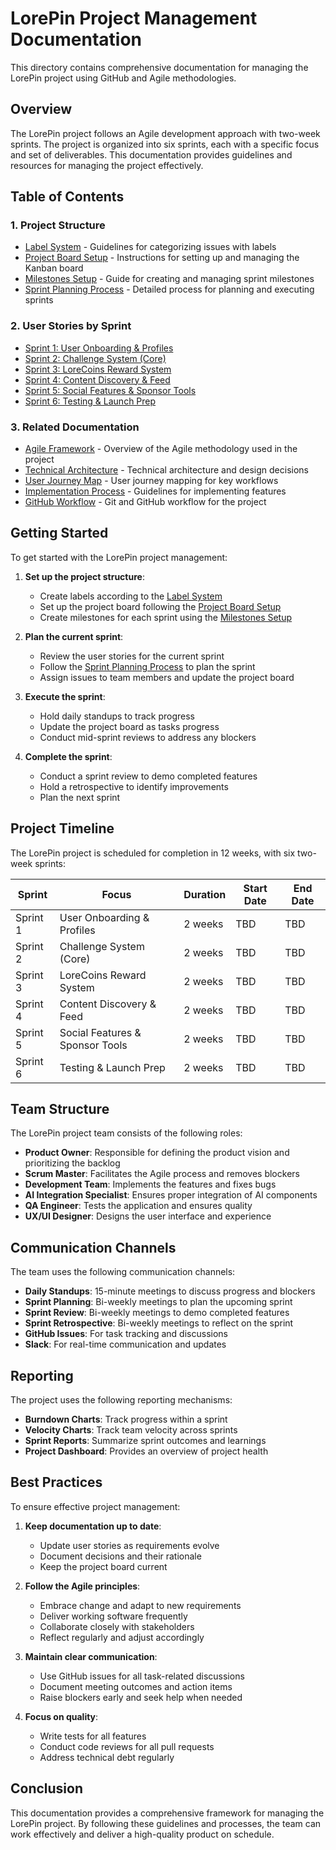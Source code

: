 # LorePin Project Management Documentation

This directory contains comprehensive documentation for managing the LorePin project using GitHub and Agile methodologies.

## Overview

The LorePin project follows an Agile development approach with two-week sprints. The project is organized into six sprints, each with a specific focus and set of deliverables. This documentation provides guidelines and resources for managing the project effectively.

## Table of Contents

### 1. Project Structure

- [Label System](./LabelSystem.md) - Guidelines for categorizing issues with labels
- [Project Board Setup](./ProjectBoardSetup.md) - Instructions for setting up and managing the Kanban board
- [Milestones Setup](./MilestonesSetup.md) - Guide for creating and managing sprint milestones
- [Sprint Planning Process](./SprintPlanningProcess.md) - Detailed process for planning and executing sprints

### 2. User Stories by Sprint

- [Sprint 1: User Onboarding & Profiles](./UserStories/Sprint1-UserStories.md)
- [Sprint 2: Challenge System (Core)](./UserStories/Sprint2-UserStories.md)
- [Sprint 3: LoreCoins Reward System](./UserStories/Sprint3-UserStories.md)
- [Sprint 4: Content Discovery & Feed](./UserStories/Sprint4-UserStories.md)
- [Sprint 5: Social Features & Sponsor Tools](./UserStories/Sprint5-UserStories.md)
- [Sprint 6: Testing & Launch Prep](./UserStories/Sprint6-UserStories.md)

### 3. Related Documentation

- [Agile Framework](../AgileFramework.md) - Overview of the Agile methodology used in the project
- [Technical Architecture](../TechnicalArchitecture.md) - Technical architecture and design decisions
- [User Journey Map](../LorePinUserJourneyMap.md) - User journey mapping for key workflows
- [Implementation Process](../LorePinImplementationProcess.md) - Guidelines for implementing features
- [GitHub Workflow](../GitHubWorkflow.md) - Git and GitHub workflow for the project

## Getting Started

To get started with the LorePin project management:

1. **Set up the project structure**:
   - Create labels according to the [Label System](./LabelSystem.md)
   - Set up the project board following the [Project Board Setup](./ProjectBoardSetup.md)
   - Create milestones for each sprint using the [Milestones Setup](./MilestonesSetup.md)

2. **Plan the current sprint**:
   - Review the user stories for the current sprint
   - Follow the [Sprint Planning Process](./SprintPlanningProcess.md) to plan the sprint
   - Assign issues to team members and update the project board

3. **Execute the sprint**:
   - Hold daily standups to track progress
   - Update the project board as tasks progress
   - Conduct mid-sprint reviews to address any blockers

4. **Complete the sprint**:
   - Conduct a sprint review to demo completed features
   - Hold a retrospective to identify improvements
   - Plan the next sprint

## Project Timeline

The LorePin project is scheduled for completion in 12 weeks, with six two-week sprints:

| Sprint | Focus | Duration | Start Date | End Date |
|--------|-------|----------|------------|----------|
| Sprint 1 | User Onboarding & Profiles | 2 weeks | TBD | TBD |
| Sprint 2 | Challenge System (Core) | 2 weeks | TBD | TBD |
| Sprint 3 | LoreCoins Reward System | 2 weeks | TBD | TBD |
| Sprint 4 | Content Discovery & Feed | 2 weeks | TBD | TBD |
| Sprint 5 | Social Features & Sponsor Tools | 2 weeks | TBD | TBD |
| Sprint 6 | Testing & Launch Prep | 2 weeks | TBD | TBD |

## Team Structure

The LorePin project team consists of the following roles:

- **Product Owner**: Responsible for defining the product vision and prioritizing the backlog
- **Scrum Master**: Facilitates the Agile process and removes blockers
- **Development Team**: Implements the features and fixes bugs
- **AI Integration Specialist**: Ensures proper integration of AI components
- **QA Engineer**: Tests the application and ensures quality
- **UX/UI Designer**: Designs the user interface and experience

## Communication Channels

The team uses the following communication channels:

- **Daily Standups**: 15-minute meetings to discuss progress and blockers
- **Sprint Planning**: Bi-weekly meetings to plan the upcoming sprint
- **Sprint Review**: Bi-weekly meetings to demo completed features
- **Sprint Retrospective**: Bi-weekly meetings to reflect on the sprint
- **GitHub Issues**: For task tracking and discussions
- **Slack**: For real-time communication and updates

## Reporting

The project uses the following reporting mechanisms:

- **Burndown Charts**: Track progress within a sprint
- **Velocity Charts**: Track team velocity across sprints
- **Sprint Reports**: Summarize sprint outcomes and learnings
- **Project Dashboard**: Provides an overview of project health

## Best Practices

To ensure effective project management:

1. **Keep documentation up to date**:
   - Update user stories as requirements evolve
   - Document decisions and their rationale
   - Keep the project board current

2. **Follow the Agile principles**:
   - Embrace change and adapt to new requirements
   - Deliver working software frequently
   - Collaborate closely with stakeholders
   - Reflect regularly and adjust accordingly

3. **Maintain clear communication**:
   - Use GitHub issues for all task-related discussions
   - Document meeting outcomes and action items
   - Raise blockers early and seek help when needed

4. **Focus on quality**:
   - Write tests for all features
   - Conduct code reviews for all pull requests
   - Address technical debt regularly

## Conclusion

This documentation provides a comprehensive framework for managing the LorePin project. By following these guidelines and processes, the team can work effectively and deliver a high-quality product on schedule.